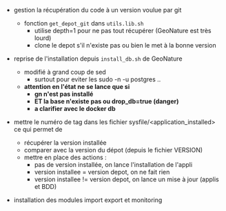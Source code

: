 - gestion la récupération du code à un version voulue par git
  - fonction `get_depot_git` dans `utils.lib.sh`
    - utilise depth=1 pour ne pas tout récupérer (GeoNature est très lourd) 
    - clone le depot s'il n'existe pas ou bien le met à la bonne version

- reprise de l'installation depuis `install_db.sh` de GeoNature
  - modifié à grand coup de sed
    - surtout pour eviter les sudo -n -u postgres ..
  - **attention en l'état ne se lance que si**
    - **gn n'est pas installé**
    - **ET la base n'existe pas ou drop_db=true (danger)**   
    - **a clarifier avec le docker db**


- mettre le numéro de tag dans les fichier sysfile/<application_installed> ce qui permet de
  - récupérer la version installée
  - comparer avec la version du dépot (depuis le fichier VERSION)
  - mettre en place des actions :
    - pas de version installée, on lance l'installation de l'appli
    - version installee = version depot, on ne fait rien
    - version installee != version depot, on lance un mise à jour (applis et BDD)

- installation des modules import export et monitoring